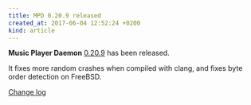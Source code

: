 ```yaml
---
title: MPD 0.20.9 released
created_at: 2017-06-04 12:52:24 +0200
kind: article
---
```


**Music Player Daemon**
[0.20.9](/download/mpd/0.20/mpd-0.20.9.tar.xz)
has been released.

It fixes more random crashes when compiled with clang, and fixes byte
order detection on FreeBSD.

[Change log](https://raw.githubusercontent.com/MusicPlayerDaemon/MPD/v0.20.9/NEWS)

